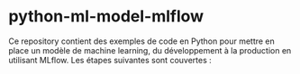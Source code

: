 # python-ml-model-mlflow
Ce repository contient des exemples de code en Python pour mettre en place un modèle de machine learning, du développement à la production en utilisant MLflow. Les étapes suivantes sont couvertes :
